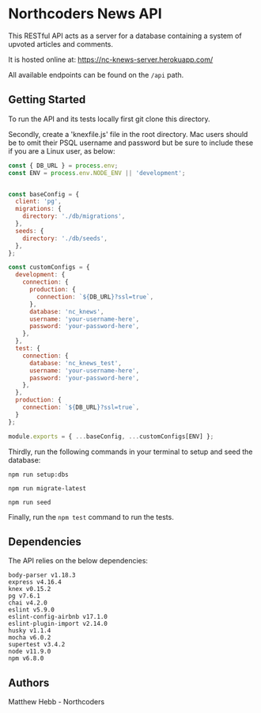 # Northcoders News API

This RESTful API acts as a server for a database containing a system of upvoted articles and comments.

It is hosted online at:
https://nc-knews-server.herokuapp.com/

All available endpoints can be found on the `/api` path.

## Getting Started

To run the API and its tests locally first git clone this directory.

Secondly, create a 'knexfile.js' file in the root directory. Mac users should be to omit their PSQL username and password but be sure to include these if you are a Linux user, as below:

```js
const { DB_URL } = process.env;
const ENV = process.env.NODE_ENV || 'development';


const baseConfig = {
  client: 'pg',
  migrations: {
    directory: './db/migrations',
  },
  seeds: {
    directory: './db/seeds',
  },
};

const customConfigs = {
  development: {
    connection: {
      production: {
        connection: `${DB_URL}?ssl=true`,
      },
      database: 'nc_knews',
      username: 'your-username-here',
      password: 'your-password-here',
    },
  },
  test: {
    connection: {
      database: 'nc_knews_test',
      username: 'your-username-here',
      password: 'your-password-here',
    },
  },
  production: {
    connection: `${DB_URL}?ssl=true`,
  }
};

module.exports = { ...baseConfig, ...customConfigs[ENV] };
```

Thirdly, run the following commands in your terminal to setup and seed the database:
```
npm run setup:dbs

npm run migrate-latest

npm run seed
```

Finally, run the `npm test` command to run the tests.

## Dependencies

The API relies on the below dependencies:

    body-parser v1.18.3
    express v4.16.4
    knex v0.15.2
    pg v7.6.1
    chai v4.2.0
    eslint v5.9.0
    eslint-config-airbnb v17.1.0
    eslint-plugin-import v2.14.0
    husky v1.1.4
    mocha v6.0.2
    supertest v3.4.2
    node v11.9.0
    npm v6.8.0

## Authors

Matthew Hebb - Northcoders



